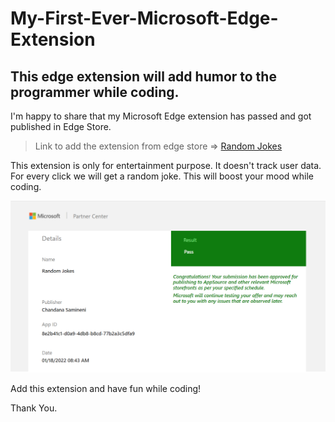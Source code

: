 # My-First-Ever-Microsoft-Edge-Extension
## This edge extension will add humor to the programmer while coding.

I'm happy to share that my Microsoft Edge extension has passed and got published in Edge Store.

>Link to add the extension from edge store => [Random Jokes](https://microsoftedge.microsoft.com/addons/detail/random-jokes/ibbbidgkemjjpflockphjnbniknpckfg)

This extension is only for entertainment purpose. It doesn't track user data. For every click we will get a random joke. This will boost your mood while coding. 

![Microsoft](https://github.com/Chandana-23/My-First-Ever-Microsoft-Edge-Extension/blob/master/Chrome%20Extension%20-%20Random%20Joke/microsoft.png)

Add this extension and have fun while coding!

Thank You.
